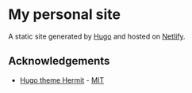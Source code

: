 # My personal site

A static site generated by [Hugo](https://gohugo.io/) and hosted on
[Netlify](https://netlify.com/).

## Acknowledgements

- [Hugo theme Hermit](https://github.com/Track3/hermit) -
  [MIT](https://github.com/Track3/hermit/blob/master/LICENSE)

